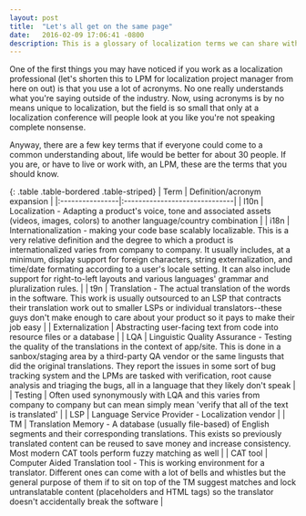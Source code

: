 ```yaml
---
layout: post
title:  "Let's all get on the same page"
date:   2016-02-09 17:06:41 -0800
description: This is a glossary of localization terms we can share with people so they know what we're talking about when we say it: l10n, i18n, LQA explained.
---
```



One of the first things you may have noticed if you work as a localization professional (let's shorten this to LPM for localization project manager from here on out) is that you use a lot of acronyms. No one really understands what you're saying outside of the industry. Now, using acronyms is by no means unique to localization, but the field is so small that only at a localization conference will people look at you like you're not speaking complete nonsense.

Anyway, there are a few key terms that if everyone could come to a common understanding about, life would be better for about 30 people. If you are, or have to live or work with, an LPM, these are the terms that you should know.

{: .table .table-bordered .table-striped}
| Term            | Definition/acronym expansion  |
|:----------------|:------------------------------|
| l10n            | Localization                 - Adapting a product's voice, tone and associated assets (videos, images, colors) to another language/country combination |
| i18n            | Internationalization         - making your code base scalably localizable. This is a very relative definition and the degree to which a product is internationalized varies from company to company. It usually includes, at a minimum, display support for foreign characters, string externalization, and time/date formating according to a user's locale setting. It can also include support for right-to-left layouts and various languages' grammar and pluralization rules. |
| t9n             | Translation                  - The actual translation of the words in the software. This work is usually outsourced to an LSP that contracts their translation work out to smaller LSPs or individual translators--these guys don't make enough to care about your product so it pays to make their job easy |
| Externalization | Abstracting user-facing text from code into resource files or a database |
| LQA             | Linguistic Quality Assurance - Testing the quality of the translations in the context of app/site. This is done in a sanbox/staging area by a third-party QA vendor or the same lingusts that did the original translations. They report the issues in some sort of bug tracking system and the LPMs are tasked with verification, root cause analysis and triaging the bugs, all in a language that they likely don't speak |
| Testing         | Often used synonymously with LQA and this varies from company to company but can mean simply mean 'verify that all of the text is translated' |
| LSP             | Language Service Provider    - Localization vendor  |
| TM              | Translation Memory           - A database (usually file-based) of English segments and their corresponding translations. This exists so previously translated content can be reused to save money and increase consistency. Most modern CAT tools perform fuzzy matching as well |
| CAT tool        | Computer Aided Translation tool - This is working environment for a translator. Different ones can come with a lot of bells and whistles but the general purpose of them if to sit on top of the TM suggest matches and lock untranslatable content (placeholders and HTML tags) so the translator doesn't accidentally break the software |